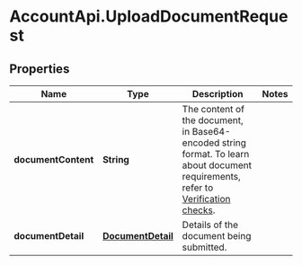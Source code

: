 # AccountApi.UploadDocumentRequest

## Properties

Name | Type | Description | Notes
------------ | ------------- | ------------- | -------------
**documentContent** | **String** | The content of the document, in Base64-encoded string format.  To learn about document requirements, refer to [Verification checks](https://docs.adyen.com/marketplaces-and-platforms/classic/verification-checks). | 
**documentDetail** | [**DocumentDetail**](DocumentDetail.md) | Details of the document being submitted. | 


